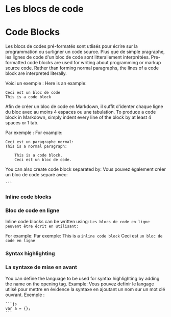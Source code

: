 # Les blocs de code
# Code Blocks

Les blocs de codes pré-formatés sont utlisés pour écrire sur la programmation ou surligner un code source. Plus que de simple pragraphe, les lignes de code d'un bloc de code sont litterallement interprétées.
Pre-formatted code blocks are used for writing about programming or markup source code. Rather than forming normal paragraphs, the lines of a code block are interpreted literally.

Voici un exemple :
Here is an example:

```
Ceci est un bloc de code 
This is a code block
```

Afin de créer un bloc de code en Markdown, il suffit d'identer chaque ligne du bloc avec au moins 4 espaces ou une tabulation.
To produce a code block in Markdown, simply indent every line of the block by at least 4 spaces or 1 tab.

Par exemple :
For example:

```
Ceci est un paragraphe normal:
This is a normal paragraph:

    This is a code block.
    Ceci est un bloc de code. 
```

You can also create code block separated by:
Vous pouvez également créer un bloc de code separé avec:

    ```

### Inline code blocks
### Bloc de code en ligne

Inline code blocks can be written using: `
Les blocs de code en ligne peuvent être écrit en utilisant: `

For example:
Par exemple:
    This is a `inline code block`
    Ceci est `un bloc de code en ligne`

### Syntax highlighting
### La syntaxe de mise en avant 

You can define the language to be used for syntax highlighting by adding the name on the opening tag. Example:
Vous pouvez definir le langage utlisé pour mettre en évidence la syntaxe en ajoutant un nom sur un mot clé ouvrant. Exemple : 

    ```js
    var a = {};
    ```